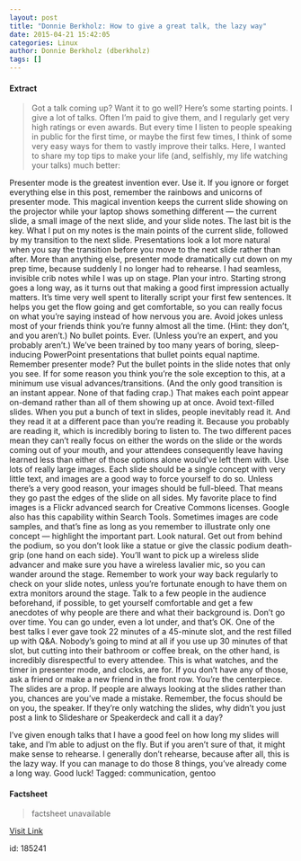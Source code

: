 ```yaml
---
layout: post
title: "Donnie Berkholz: How to give a great talk, the lazy way"
date: 2015-04-21 15:42:05
categories: Linux
author: Donnie Berkholz (dberkholz)
tags: []
---
```



#### Extract
>Got a talk coming up? Want it to go well? Here’s some starting points.
I give a lot of talks. Often I’m paid to give them, and I regularly get very high ratings or even awards. But every time I listen to people speaking in public for the first time, or maybe the first few times, I think of some very easy ways for them to vastly improve their talks.
Here, I wanted to share my top tips to make your life (and, selfishly, my life watching your talks) much better:

Presenter mode is the greatest invention ever. Use it. If you ignore or forget everything else in this post, remember the rainbows and unicorns of presenter mode. This magical invention keeps the current slide showing on the projector while your laptop shows something different — the current slide, a small image of the next slide, and your slide notes. The last bit is the key. What I put on my notes is the main points of the current slide, followed by my transition to the next slide. Presentations look a lot more natural when you say the transition before you move to the next slide rather than after. More than anything else, presenter mode dramatically cut down on my prep time, because suddenly I no longer had to rehearse. I had seamless, invisible crib notes while I was up on stage.
Plan your intro. Starting strong goes a long way, as it turns out that making a good first impression actually matters. It’s time very well spent to literally script your first few sentences. It helps you get the flow going and get comfortable, so you can really focus on what you’re saying instead of how nervous you are. Avoid jokes unless most of your friends think you’re funny almost all the time. (Hint: they don’t, and you aren’t.)
No bullet points. Ever. (Unless you’re an expert, and you probably aren’t.) We’ve been trained by too many years of boring, sleep-inducing PowerPoint presentations that bullet points equal naptime. Remember presenter mode? Put the bullet points in the slide notes that only you see. If for some reason you think you’re the sole exception to this, at a minimum use visual advances/transitions. (And the only good transition is an instant appear. None of that fading crap.) That makes each point appear on-demand rather than all of them showing up at once.
Avoid text-filled slides. When you put a bunch of text in slides, people inevitably read it. And they read it at a different pace than you’re reading it. Because you probably are reading it, which is incredibly boring to listen to. The two different paces mean they can’t really focus on either the words on the slide or the words coming out of your mouth, and your attendees consequently leave having learned less than either of those options alone would’ve left them with.
Use lots of really large images. Each slide should be a single concept with very little text, and images are a good way to force yourself to do so. Unless there’s a very good reason, your images should be full-bleed. That means they go past the edges of the slide on all sides. My favorite place to find images is a Flickr advanced search for Creative Commons licenses. Google also has this capability within Search Tools. Sometimes images are code samples, and that’s fine as long as you remember to illustrate only one concept — highlight the important part.
Look natural. Get out from behind the podium, so you don’t look like a statue or give the classic podium death-grip (one hand on each side). You’ll want to pick up a wireless slide advancer and make sure you have a wireless lavalier mic, so you can wander around the stage. Remember to work your way back regularly to check on your slide notes, unless you’re fortunate enough to have them on extra monitors around the stage. Talk to a few people in the audience beforehand, if possible, to get yourself comfortable and get a few anecdotes of why people are there and what their background is.
Don’t go over time. You can go under, even a lot under, and that’s OK. One of the best talks I ever gave took 22 minutes of a 45-minute slot, and the rest filled up with Q&amp;A. Nobody’s going to mind at all if you use up 30 minutes of that slot, but cutting into their bathroom or coffee break, on the other hand, is incredibly disrespectful to every attendee. This is what watches, and the timer in presenter mode, and clocks, are for. If you don’t have any of those, ask a friend or make a new friend in the front row.
You’re the centerpiece. The slides are a prop. If people are always looking at the slides rather than you, chances are you’ve made a mistake. Remember, the focus should be on you, the speaker. If they’re only watching the slides, why didn’t you just post a link to Slideshare or Speakerdeck and call it a day?

I’ve given enough talks that I have a good feel on how long my slides will take, and I’m able to adjust on the fly. But if you aren’t sure of that, it might make sense to rehearse. I generally don’t rehearse, because after all, this is the lazy way.
If you can manage to do those 8 things, you’ve already come a long way. Good luck! Tagged: communication, gentoo  

#### Factsheet
>factsheet unavailable

[Visit Link](http://dberkholz.com/2015/04/20/how-to-give-a-great-talk-the-lazy-way/)

id:  185241
